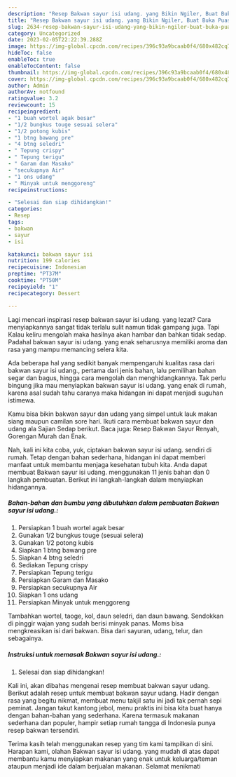 ```yaml
---
description: "Resep Bakwan sayur isi udang. yang Bikin Ngiler, Buat Buka Puasa Menggugah Selera"
title: "Resep Bakwan sayur isi udang. yang Bikin Ngiler, Buat Buka Puasa Menggugah Selera"
slug: 2634-resep-bakwan-sayur-isi-udang-yang-bikin-ngiler-buat-buka-puasa-menggugah-selera
category: Uncategorized
date: 2023-02-05T22:22:39.288Z
image: https://img-global.cpcdn.com/recipes/396c93a9bcaab0f4/680x482cq70/bakwan-sayur-isi-udang-foto-resep-utama.jpg
hideToc: false
enableToc: true
enableTocContent: false
thumbnail: https://img-global.cpcdn.com/recipes/396c93a9bcaab0f4/680x482cq70/bakwan-sayur-isi-udang-foto-resep-utama.jpg
cover: https://img-global.cpcdn.com/recipes/396c93a9bcaab0f4/680x482cq70/bakwan-sayur-isi-udang-foto-resep-utama.jpg
author: Admin
authorAv: notfound
ratingvalue: 3.2
reviewcount: 15
recipeingredient:
- "1 buah wortel agak besar"
- "1/2 bungkus touge sesuai selera"
- "1/2 potong kubis"
- "1 btng bawang pre"
- "4 btng seledri"
- " Tepung crispy"
- " Tepung terigu"
- " Garam dan Masako"
- "secukupnya Air"
- "1 ons udang"
- " Minyak untuk menggoreng"
recipeinstructions:

- "Selesai dan siap dihidangkan!"
categories:
- Resep
tags:
- bakwan
- sayur
- isi

katakunci: bakwan sayur isi 
nutrition: 199 calories
recipecuisine: Indonesian
preptime: "PT37M"
cooktime: "PT50M"
recipeyield: "1"
recipecategory: Dessert

---
```



Lagi mencari inspirasi resep bakwan sayur isi udang. yang lezat? Cara menyiapkannya sangat tidak terlalu sulit namun tidak gampang juga. Tapi Kalau keliru mengolah maka hasilnya akan hambar dan bahkan tidak sedap. Padahal bakwan sayur isi udang. yang enak seharusnya memiliki aroma dan rasa yang mampu memancing selera kita.


Ada beberapa hal yang sedikit banyak mempengaruhi kualitas rasa dari bakwan sayur isi udang., pertama dari jenis bahan, lalu pemilihan bahan segar dan bagus, hingga cara mengolah dan menghidangkannya. Tak perlu bingung jika mau menyiapkan bakwan sayur isi udang. yang enak di rumah, karena asal sudah tahu caranya maka hidangan ini dapat menjadi suguhan istimewa.

Kamu bisa bikin bakwan sayur dan udang yang simpel untuk lauk makan siang maupun camilan sore hari. Ikuti cara membuat bakwan sayur dan udang ala Sajian Sedap berikut. Baca juga: Resep Bakwan Sayur Renyah, Gorengan Murah dan Enak.


Nah, kali ini kita coba, yuk, ciptakan bakwan sayur isi udang. sendiri di rumah. Tetap dengan bahan sederhana, hidangan ini dapat memberi manfaat untuk membantu menjaga kesehatan tubuh kita. Anda dapat membuat Bakwan sayur isi udang. menggunakan 11 jenis bahan dan 0 langkah pembuatan. Berikut ini langkah-langkah dalam menyiapkan hidangannya.

<!--inarticleads1-->

##### Bahan-bahan dan bumbu yang dibutuhkan dalam pembuatan Bakwan sayur isi udang.:

1. Persiapkan 1 buah wortel agak besar
1. Gunakan 1/2 bungkus touge (sesuai selera)
1. Gunakan 1/2 potong kubis
1. Siapkan 1 btng bawang pre
1. Siapkan 4 btng seledri
1. Sediakan  Tepung crispy
1. Persiapkan  Tepung terigu
1. Persiapkan  Garam dan Masako
1. Persiapkan secukupnya Air
1. Siapkan 1 ons udang
1. Persiapkan  Minyak untuk menggoreng


Tambahkan wortel, taoge, kol, daun seledri, dan daun bawang. Sendokkan di pinggir wajan yang sudah berisi minyak panas. Moms bisa mengkreasikan isi dari bakwan. Bisa dari sayuran, udang, telur, dan sebagainya. 

<!--inarticleads2-->

##### Instruksi untuk memasak Bakwan sayur isi udang.:


1. Selesai dan siap dihidangkan!

Kali ini, akan dibahas mengenai resep membuat bakwan sayur udang. Berikut adalah resep untuk membuat bakwan sayur udang. Hadir dengan rasa yang begitu nikmat, membuat menu takjil satu ini jadi tak pernah sepi peminat. Jangan takut kantong jebol, menu praktis ini bisa kita buat hanya dengan bahan-bahan yang sederhana. Karena termasuk makanan sederhana dan populer, hampir setiap rumah tangga di Indonesia punya resep bakwan tersendiri. 

Terima kasih telah menggunakan resep yang tim kami tampilkan di sini. Harapan kami, olahan Bakwan sayur isi udang. yang mudah di atas dapat membantu kamu menyiapkan makanan yang enak untuk keluarga/teman ataupun menjadi ide dalam berjualan makanan. Selamat menikmati
